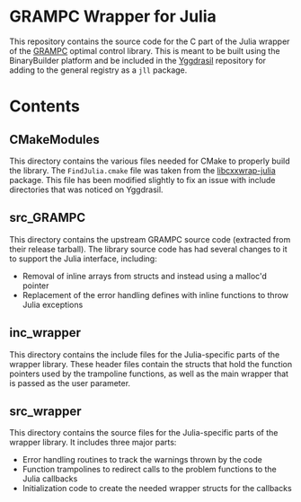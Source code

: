 # GRAMPC Wrapper for Julia

This repository contains the source code for the C part of the Julia wrapper of the [GRAMPC](https://sourceforge.net/projects/grampc/) optimal control library.
This is meant to be built using the BinaryBuilder platform and be included in the [Yggdrasil](https://github.com/JuliaPackaging/Yggdrasil) repository for adding to the general registry as a `jll` package.


# Contents

## CMakeModules

This directory contains the various files needed for CMake to properly build the library.
The `FindJulia.cmake` file was taken from the [libcxxwrap-julia](https://github.com/JuliaInterop/libcxxwrap-julia/blob/master/FindJulia.cmake) package.
This file has been modified slightly to fix an issue with include directories that was noticed on Yggdrasil.


## src_GRAMPC

This directory contains the upstream GRAMPC source code (extracted from their release tarball).
The library source code has had several changes to it to support the Julia interface, including:
* Removal of inline arrays from structs and instead using a malloc'd pointer
* Replacement of the error handling defines with inline functions to throw Julia exceptions


## inc_wrapper

This directory contains the include files for the Julia-specific parts of the wrapper library.
These header files contain the structs that hold the function pointers used by the trampoline functions, as well as the main wrapper that is passed as the user parameter.


## src_wrapper

This directory contains the source files for the Julia-specific parts of the wrapper library.
It includes three major parts:
* Error handling routines to track the warnings thrown by the code
* Function trampolines to redirect calls to the problem functions to the Julia callbacks
* Initialization code to create the needed wrapper structs for the callbacks
